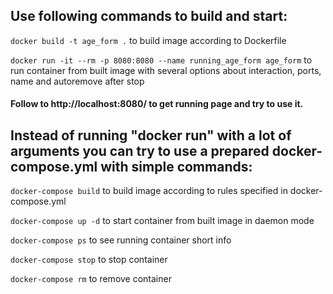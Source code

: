 ## Use following commands to build and start:

`docker build -t age_form .` to build image according to Dockerfile

`docker run -it --rm -p 8080:8080 --name running_age_form age_form` to run container from built image with several options about interaction, ports, name and autoremove after stop

#### Follow to http://localhost:8080/ to get running page and try to use it.

## Instead of running "docker run" with a lot of arguments you can try to use a prepared docker-compose.yml with simple commands:

`docker-compose build` to build image according to rules specified in docker-compose.yml

`docker-compose up -d` to start container from built image in daemon mode

`docker-compose ps` to see running container short info

`docker-compose stop` to stop container

`docker-compose rm` to remove container
